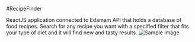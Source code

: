 #RecipeFinder

ReactJS application connected to Edamam API that holds a database of food recipes. Search for any recipe you want with a specified filter that fits your type of diet and it will find new and tasty results.
![Sample Image](https://github.com/yeonjunpark1/RecipeFinder/SampleImage.png)
